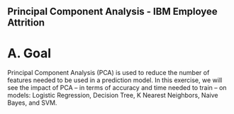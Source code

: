 ## Principal Component Analysis - IBM Employee Attrition

# A. Goal
Principal Component Analysis (PCA) is used to reduce the number of features needed to be used in a prediction model. In this exercise, we will see the impact of PCA – in terms of accuracy and time needed to train – on models: Logistic Regression, Decision Tree, K Nearest Neighbors, Naive Bayes, and SVM.
